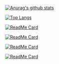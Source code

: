 [![Anurag's github stats](https://github-readme-stats.vercel.app/api?username=1467602180)](https://github.com/anuraghazra/github-readme-stats)

[![Top Langs](https://github-readme-stats.vercel.app/api/top-langs/?username=1467602180)](https://github.com/anuraghazra/github-readme-stats)

[![ReadMe Card](https://github-readme-stats.vercel.app/api/pin/?username=1467602180&repo=self-resume&show_owner=true)](https://github.com/1467602180/self-resume)

[![ReadMe Card](https://github-readme-stats.vercel.app/api/pin/?username=1467602180&repo=flutter-getx-doc&show_owner=true)](https://github.com/1467602180/flutter-getx-doc)

[![ReadMe Card](https://github-readme-stats.vercel.app/api/pin/?username=1467602180&repo=cn_get_cli&show_owner=true)](https://github.com/1467602180/cn_get_cli)

[![ReadMe Card](https://github-readme-stats.vercel.app/api/pin/?username=1467602180&repo=flutter-create-framework&show_owner=true)](https://github.com/1467602180/flutter-create-framework)
